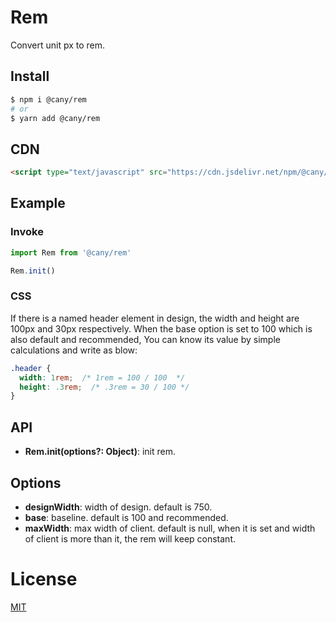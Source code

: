 # Rem
Convert unit px to rem.

## Install

```bash
$ npm i @cany/rem
# or
$ yarn add @cany/rem
```

## CDN

```html
<script type="text/javascript" src="https://cdn.jsdelivr.net/npm/@cany/rem/dist/rem.min.js"></script>
```

## Example

### Invoke

```js
import Rem from '@cany/rem'

Rem.init()
```

### CSS

If there is a named header element in design, the width and height are 100px and 30px respectively. When the base option is set to 100 which is also default and recommended, You can know its value by simple calculations and write as blow:

```css
.header {
  width: 1rem;  /* 1rem = 100 / 100  */
  height: .3rem;  /* .3rem = 30 / 100 */
}
```

## API

- **Rem.init(options?: Object)**: init rem.

## Options

- **designWidth**: width of design. default is 750.
- **base**: baseline. default is 100 and recommended.
- **maxWidth**: max width of client. default is null, when it is set and width of client is more than it, the rem will keep constant.

# License

[MIT](LICENSE)

